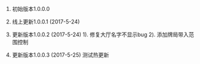 1. 初始版本1.0.0.0

2. 线上更新1.0.0.1    (2017-5-24)

3. 更新版本1.0.0.2    (2017-5-24)
   1). 修复大厅名字不显示bug
   2). 添加牌局带入范围控制    

4. 更新版本1.0.0.3    (2017-5-25)
    测试热更新

    